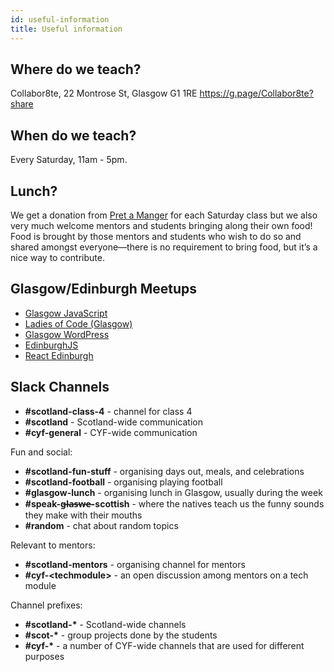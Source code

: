 ```yaml
---
id: useful-information
title: Useful information
---
```


## Where do we teach?

Collabor8te, 22 Montrose St, Glasgow G1 1RE
https://g.page/Collabor8te?share

## When do we teach?

Every Saturday, 11am - 5pm.

## Lunch?

We get a donation from [Pret a Manger](https://www.pret.co.uk/) for each Saturday class but we also very much welcome mentors and students bringing along their own food! Food is brought by those mentors and students who wish to do so and shared amongst everyone—there is no requirement to bring food, but it’s a nice way to contribute.

## Glasgow/Edinburgh Meetups

- [Glasgow JavaScript](https://www.meetup.com/Glasgow-JavaScript/)
- [Ladies of Code (Glasgow)](https://www.meetup.com/Ladies-of-Code-Glasgow/)
- [Glasgow WordPress](https://www.meetup.com/Glasgow-WordPress-Meetup/)
- [EdinburghJS](https://www.meetup.com/EdinburghJS/)
- [React Edinburgh](https://www.meetup.com/react-edinburgh/)

## Slack Channels

- **\#scotland-class-4** - channel for class 4
- **\#scotland** - Scotland-wide communication
- **\#cyf-general** - CYF-wide communication

Fun and social:

- **\#scotland-fun-stuff** - organising days out, meals, and celebrations
- **\#scotland-football** - organising playing football
- **\#glasgow-lunch** - organising lunch in Glasgow, usually during the week
- **\#speak-g̶l̶a̶s̶w̶e̶-scottish** - where the natives teach us the funny sounds they make with their mouths
- **\#random** - chat about random topics

Relevant to mentors:

- **\#scotland-mentors** - organising channel for mentors
- **\#cyf-\<techmodule\>** - an open discussion among mentors on a tech module

Channel prefixes:

- **\#scotland-\*** - Scotland-wide channels
- **\#scot-\*** - group projects done by the students
- **\#cyf-\*** - a number of CYF-wide channels that are used for different purposes
